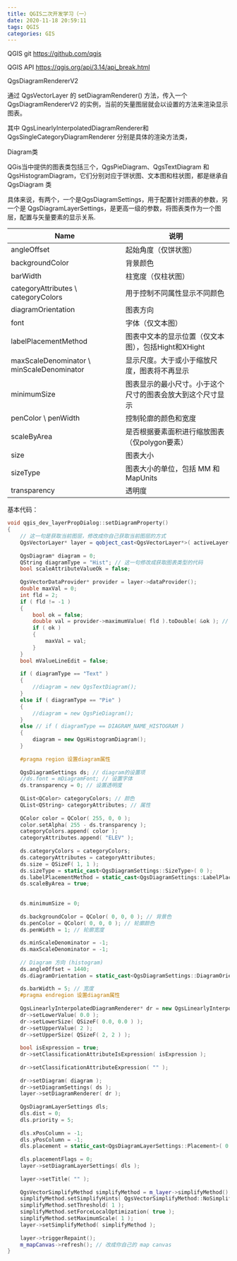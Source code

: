 ```yaml
---
title: QGIS二次开发学习（一）
date: 2020-11-18 20:59:11
tags: QGIS
categories: GIS
---
```


<!--more-->

QGIS git  https://github.com/qgis

QGIS API https://qgis.org/api/3.14/api_break.html

QgsDiagramRendererV2

通过 QgsVectorLayer 的 setDiagramRenderer() 方法，传入一个 QgsDiagramRendererV2 的实例，当前的矢量图层就会以设置的方法来渲染显示图表。

其中 QgsLinearlyInterpolatedDiagramRenderer和QgsSingleCategoryDiagramRenderer 分别是具体的渲染方法类，

Diagram类

QGis当中提供的图表类包括三个，QgsPieDiagram、QgsTextDiagram 和 QgsHistogramDiagram，它们分别对应于饼状图、文本图和柱状图，都是继承自 QgsDiagram 类

具体来说，有两个，一个是QgsDiagramSettings，用于配置针对图表的参数，另一个是 QgsDiagramLayerSettings，是更高一级的参数，将图表类作为一个图层，配置与矢量要素的显示关系.

 

| **Name**                                   | **说明**                                                   |
| ------------------------------------------ | ---------------------------------------------------------- |
| angleOffset                                | 起始角度（仅饼状图）                                       |
| backgroundColor                            | 背景颜色                                                   |
| barWidth                                   | 柱宽度（仅柱状图）                                         |
| categoryAttributes  \ categoryColors       | 用于控制不同属性显示不同颜色                               |
| diagramOrientation                         | 图表方向                                                   |
| font                                       | 字体（仅文本图）                                           |
| labelPlacementMethod                       | 图表中文本的显示位置（仅文本图），包括Hight和XHight        |
| maxScaleDenominator  \ minScaleDenominator | 显示尺度。大于或小于缩放尺度，图表将不再显示               |
| minimumSize                                | 图表显示的最小尺寸。小于这个尺寸的图表会放大到这个尺寸显示 |
| penColor  \ penWidth                       | 控制轮廓的颜色和宽度                                       |
| scaleByArea                                | 是否根据要素面积进行缩放图表（仅polygon要素）              |
| size                                       | 图表大小                                                   |
| sizeType                                   | 图表大小的单位，包括 MM 和 MapUnits                        |
| transparency                               | 透明度                                                     |

 

基本代码：

```c++
void qgis_dev_layerPropDialog::setDiagramProperty()
{
    // 这一句是获取当前图层，修改成你自己获取当前图层的方式
    QgsVectorLayer* layer = qobject_cast<QgsVectorLayer*>( activeLayer() ); 
 
    QgsDiagram* diagram = 0;
    QString diagramType = "Hist"; // 这一句修改成获取图表类型的代码
    bool scaleAttributeValueOk = false;
 
    QgsVectorDataProvider* provider = layer->dataProvider();
    double maxVal = 0;
    int fld = 2;
    if ( fld != -1 )
    {
        bool ok = false;
        double val = provider->maximumValue( fld ).toDouble( &ok ); // 获取该字段的最大值
        if ( ok )
        {
            maxVal = val;
        }
    }
    bool mValueLineEdit = false;
 
    if ( diagramType == "Text" )
    {
        //diagram = new QgsTextDiagram();
    }
    else if ( diagramType == "Pie" )
    {
        //diagram = new QgsPieDiagram();
    }
    else // if ( diagramType == DIAGRAM_NAME_HISTOGRAM )
    {
        diagram = new QgsHistogramDiagram();
    }
 
    #pragma region 设置diagram属性
 
    QgsDiagramSettings ds; // diagram的设置项
    //ds.font = mDiagramFont; // 设置字体
    ds.transparency = 0; // 设置透明度
 
    QList<QColor> categoryColors; // 颜色
    QList<QString> categoryAttributes; // 属性
 
    QColor color = QColor( 255, 0, 0 );
    color.setAlpha( 255 - ds.transparency );
    categoryColors.append( color );
    categoryAttributes.append( "ELEV" );
 
    ds.categoryColors = categoryColors;
    ds.categoryAttributes = categoryAttributes;
    ds.size = QSizeF( 1, 1 );
    ds.sizeType = static_cast<QgsDiagramSettings::SizeType>( 0 );
    ds.labelPlacementMethod = static_cast<QgsDiagramSettings::LabelPlacementMethod>( 1 );
    ds.scaleByArea = true;
 
 
    ds.minimumSize = 0;
 
    ds.backgroundColor = QColor( 0, 0, 0 ); // 背景色
    ds.penColor = QColor( 0, 0, 0 ); // 轮廓颜色
    ds.penWidth = 1; // 轮廓宽度
 
    ds.minScaleDenominator = -1;
    ds.maxScaleDenominator = -1;
 
    // Diagram 方向 (histogram)
    ds.angleOffset = 1440;
    ds.diagramOrientation = static_cast<QgsDiagramSettings::DiagramOrientation>( 0 );
 
    ds.barWidth = 5; // 宽度
    #pragma endregion 设置diagram属性
 
    QgsLinearlyInterpolatedDiagramRenderer* dr = new QgsLinearlyInterpolatedDiagramRenderer();
    dr->setLowerValue( 0.0 );
    dr->setLowerSize( QSizeF( 0.0, 0.0 ) );
    dr->setUpperValue( 2 );
    dr->setUpperSize( QSizeF( 2, 2 ) );
 
    bool isExpression = true;
    dr->setClassificationAttributeIsExpression( isExpression );
 
    dr->setClassificationAttributeExpression( "" );
 
    dr->setDiagram( diagram );
    dr->setDiagramSettings( ds );
    layer->setDiagramRenderer( dr );
 
    QgsDiagramLayerSettings dls;
    dls.dist = 0;
    dls.priority = 5;
 
    dls.xPosColumn = -1;
    dls.yPosColumn = -1;
    dls.placement = static_cast<QgsDiagramLayerSettings::Placement>( 0 );
 
    dls.placementFlags = 0;
    layer->setDiagramLayerSettings( dls );
 
    layer->setTitle( "" );
 
    QgsVectorSimplifyMethod simplifyMethod = m_layer->simplifyMethod();
    simplifyMethod.setSimplifyHints( QgsVectorSimplifyMethod::NoSimplification );
    simplifyMethod.setThreshold( 1 );
    simplifyMethod.setForceLocalOptimization( true );
    simplifyMethod.setMaximumScale( 1 );
    layer->setSimplifyMethod( simplifyMethod );
 
    layer->triggerRepaint();
    m_mapCanvas->refresh(); // 改成你自己的 map canvas
}
```

